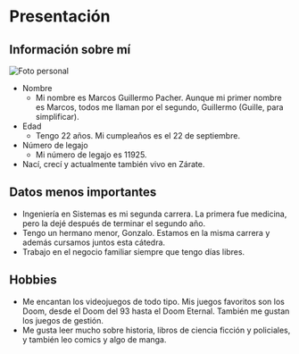 # Presentación #

## Información sobre mí ##

![Foto personal](https://avatars.githubusercontent.com/u/80931096?s=400&u=9ed95e90266f26a5a668a19c33715ff611855902&v=4)

- Nombre
    - Mi nombre es Marcos Guillermo Pacher. Aunque mi primer nombre es Marcos, todos me llaman por el segundo, Guillermo (Guille, para simplificar). 
- Edad
    - Tengo 22 años. Mi cumpleaños es el 22 de septiembre.
- Número de legajo
    - Mi número de legajo es 11925.
- Nací, crecí y actualmente también vivo en Zárate.

## Datos menos importantes ##

- Ingeniería en Sistemas es mi segunda carrera. La primera fue medicina, pero la dejé después de terminar el segundo año.
- Tengo un hermano menor, Gonzalo. Estamos en la misma carrera y además cursamos juntos esta cátedra.
- Trabajo en el negocio familiar siempre que tengo días libres.

## Hobbies ##

- Me encantan los videojuegos de todo tipo. Mis juegos favoritos son los Doom, desde el Doom del 93 hasta el Doom Eternal. También me gustan los juegos de gestión.
- Me gusta leer mucho sobre historia, libros de ciencia ficción y policiales, y también leo comics y algo de manga.

